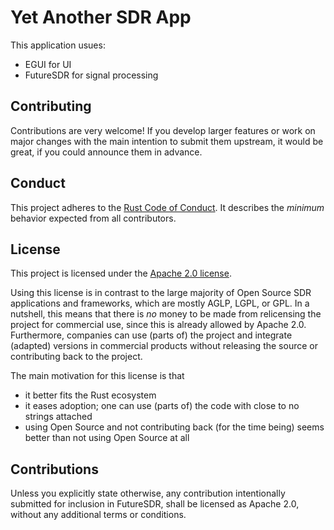 # Yet Another SDR App

This application usues:
* EGUI for UI
* FutureSDR for signal processing


## Contributing

Contributions are very welcome! If you develop larger features or work on
major changes with the main intention to submit them upstream, it would be
great, if you could announce them in advance.

## Conduct

This project adheres to the [Rust Code of Conduct][coc]. It describes
the _minimum_ behavior expected from all contributors.

[coc]: https://github.com/rust-lang/rust/blob/master/CODE_OF_CONDUCT.md

## License

This project is licensed under the [Apache 2.0 license][lic].

Using this license is in contrast to the large majority of Open Source SDR
applications and frameworks, which are mostly AGLP, LGPL, or GPL. In a nutshell,
this means that there is *no* money to be made from relicensing the project for
commercial use, since this is already allowed by Apache 2.0. Furthermore,
companies can use (parts of) the project and integrate (adapted) versions in
commercial products without releasing the source or contributing back to the
project.

The main motivation for this license is that
* it better fits the Rust ecosystem
* it eases adoption; one can use (parts of) the code with close to no strings
  attached
* using Open Source and not contributing back (for the time being) seems better
  than not using Open Source at all

[lic]: https://github.com/futuresdr/futuresdr/blob/master/LICENSE.

## Contributions

Unless you explicitly state otherwise, any contribution intentionally submitted
for inclusion in FutureSDR, shall be licensed as Apache 2.0, without any
additional terms or conditions.